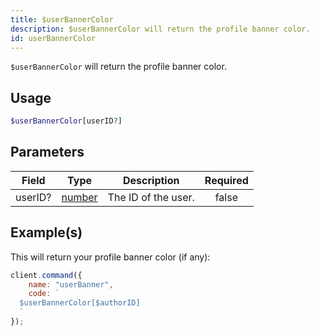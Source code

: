 ```yaml
---
title: $userBannerColor
description: $userBannerColor will return the profile banner color.
id: userBannerColor
---
```


`$userBannerColor` will return the profile banner color.

## Usage

```php
$userBannerColor[userID?]
```

## Parameters

| Field   | Type                                                                                              | Description         | Required |
| ------- | ------------------------------------------------------------------------------------------------- | ------------------- | :------: |
| userID? | [number](https://developer.mozilla.org/en-US/docs/Web/JavaScript/Reference/Global_Objects/Number) | The ID of the user. |  false   |

## Example(s)

This will return your profile banner color (if any):

```javascript
client.command({
    name: "userBanner",
    code: `
  $userBannerColor[$authorID]
  `
});
```
